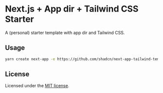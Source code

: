 # Next.js + App dir + Tailwind CSS Starter

A (personal) starter template with app dir and Tailwind CSS.

## Usage

```sh
yarn create next-app -e https://github.com/shadcn/next-app-tailwind-template
```

## License

Licensed under the [MIT license](https://github.com/reflexjs/reflex/blob/master/LICENSE).
